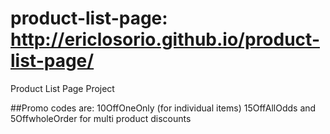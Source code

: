 # product-list-page: http://ericlosorio.github.io/product-list-page/
Product List Page Project

##Promo codes are: 10OffOneOnly (for individual items)  15OffAllOdds and 5OffwholeOrder for multi product discounts
